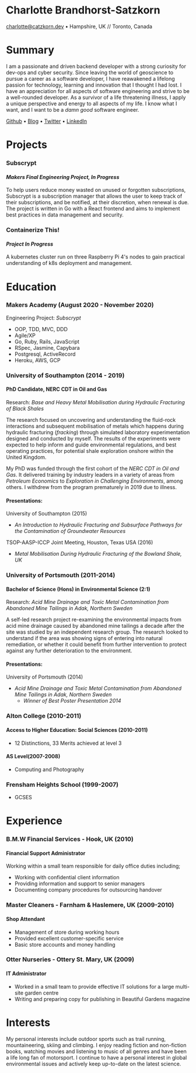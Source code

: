 # Charlotte Brandhorst-Satzkorn
charlotte@catzkorn.dev  •  Hampshire, UK // Toronto, Canada

# Summary

I am a passionate and driven backend developer with a strong curiosity for dev-ops and cyber security. Since leaving the world of geoscience to pursue a career as a software developer, I have reawakened a lifelong passion for technology, learning and innovation that I thought I had lost. I have an appreciation for all aspects of software engineering and strive to be a well-rounded developer. As a survivor of a life threatening illness, I apply a unique perspective and energy to all aspects of my life. I know what I want, and I want to be a _damn good_ software engineer. 

[Github](https://github.com/catzkorn) •
[Blog](https://catzkorn.dev) •
[Twitter](https://twitter.com/catzkorn) •
[LinkedIn](https://www.linkedin.com/in/catzkorn/)


# Projects

### Subscrypt
#### _Makers Final Engineering Project, In Progress_

To help users reduce money wasted on unused or forgotten subscriptions, Subscrypt is a subscription manager that allows the user to keep track of their subscriptions, and be notified, at their discretion, when renewal is due. The project is written in Go with a React frontend and aims to implement best practices in data management and security. 

### Containerize This!
#### _Project In Progress_

A kubernetes cluster run on three Raspberry Pi 4's nodes to gain practical understanding of k8s deployment and management.


# Education

### Makers Academy (August 2020 - November 2020)

Engineering Project: _Subscrypt_

- OOP, TDD, MVC, DDD
- Agile/XP
- Go, Ruby, Rails, JavaScript 
- RSpec, Jasmine, Capybara
- Postgresql, ActiveRecord
- Heroku, AWS, GCP

### University of Southampton (2014 - 2019)
#### PhD Candidate, NERC CDT in Oil and Gas
Research: _Base and Heavy Metal Mobilisation during Hydraulic Fracturing of Black Shales_

The research focused on uncovering and understanding the fluid-rock interactions and subsequent mobilisation of metals which happens during hydraulic fracturing (_fracking_) through simulated laboratory experimentation designed and conducted by myself. The results of the experiments were expected to help inform and guide environmental regulations, and best operating practices, for potential shale exploration onshore within the United Kingdom. 

My PhD was funded through the first cohort of the _NERC CDT in Oil and Gas_. It delivered training by industry leaders in a variety of areas from _Petroleum Economics_ to _Exploration in Challenging Environments_, among others. I withdrew from the program prematurely in 2019 due to illness. 
 
#### Presentations:

University of Southampton (2015)
  - _An Introduction to Hydraulic Fracturing and Subsurface Pathways for the Contamination of Groundwater Resources_
   
TSOP-AASP-ICCP Joint Meeting, Houston, Texas USA (2016)

  - _Metal Mobilisation During Hydraulic Fracturing of the Bowland Shale, UK_


### University of Portsmouth (2011-2014)
#### Bachelor of Science (Hons) in Environmental Science (2:1)

Research: _Acid Mine Drainage and Toxic Metal Contamination from Abandoned Mine Tailings in Adak, Northern Sweden_

A self-led research project re-examining the environmental impacts from acid mine drainage caused by abandoned mine tailings a decade after the site was studied by an independent research group. The research looked to understand if the area was showing signs of entering into natural remediation, or whether it could benefit from further intervention to protect against any further deterioration to the environment.

#### Presentations:

University of Portsmouth (2014)
 - _Acid Mine Drainage and Toxic Metal Contamination from Abandoned Mine Tailings in Adak, Northern Sweden_
   - _Winner of Best Poster Presentation 2014_

### Alton College (2010-2011)
#### Access to Higher Education: Social Sciences (2010-2011)

 - 12 Distinctions, 33 Merits achieved at level 3
#### AS Level(2007-2008)
 - Computing and Photography 

### Frensham Heights School (1999-2007)
 - GCSES 

# Experience

### B.M.W Financial Services - Hook, UK (2010)
#### Financial Support Administrator
Working within a small team responsible for daily office duties including; 
- Working with confidential client information
- Providing information and support to senior managers
- Documenting company procedures for outsourcing handover

### Master Cleaners - Farnham & Haslemere, UK (2009-2010) 
#### Shop Attendant
- Management of store during working hours
- Provided excellent customer-specific service 
- Basic store accounts and money handling

### Otter Nurseries - Ottery St. Mary, UK (2009)
#### IT Administrator
- Worked in a small team to provide effective IT solutions for a large multi- site garden centre
- Writing and preparing copy for publishing in Beautiful Gardens magazine

# Interests

My personal interests include outdoor sports such as trail running, mountaineering, skiing and climbing. I enjoy reading fiction and non-fiction books, watching movies and listening to music of all genres and have been a life long fan of motorsport. I continue to have a personal interest in global environmental issues and actively keep up-to-date on the latest science.

